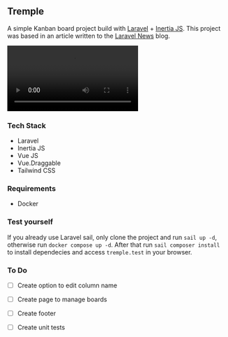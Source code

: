 ## Tremple

A simple Kanban board project build with [Laravel](https://laravel.com/) + [Inertia JS](https://inertiajs.com/). This project was based in an article written to the [Laravel News](https://laravel-news.com/building-a-kanban-board-with-laravel) blog.

![Demo](demo.mp4)

### Tech Stack
- Laravel
- Inertia JS
- Vue JS
- Vue.Draggable
- Tailwind CSS

### Requirements

- Docker

### Test yourself

If you already use Laravel sail, only clone the project and run `sail up -d`, otherwise run `docker compose up -d`. After that run `sail composer install` to install dependecies and access `tremple.test` in your browser.

### To Do

- [ ] Create option to edit column name
- [ ] Create page to manage boards
- [ ] Create footer
- [ ] Create unit tests


